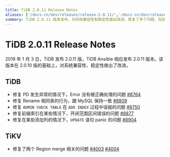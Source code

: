 ```yaml
---
title: TiDB 2.0.11 Release Notes
aliases: ['/docs-cn/dev/releases/release-2.0.11/','/docs-cn/dev/releases/2.0.11/']
summary: TiDB 2.0.11 版本发布，对系统兼容性和稳定性做出改进。修复了多个问题，包括 PD 异常处理问题、Rename 行为问题、ADMIN CHECK TABLE 误报问题、前缀索引错误问题和添加列导致 UPDATE 语句 panic 问题。TiKV 修复了两个 Region merge 相关问题。
---
```


# TiDB 2.0.11 Release Notes

2019 年 1 月 3 日，TiDB 发布 2.0.11 版，TiDB Ansible 相应发布 2.0.11 版本。该版本在 2.0.10 版的基础上，对系统兼容性、稳定性做出了改进。

## TiDB

- 修复 PD 发生异常的情况下，Error 没有被正确处理的问题 [#8764](https://github.com/pingcap/tidb/pull/8764)
- 修复 Rename 相同表的行为，跟 MySQL 保持一致 [#8809](https://github.com/pingcap/tidb/pull/8809)
- 修复 `ADMIN CHECK TABLE` 在 `ADD INDEX` 过程中误报的问题 [#8750](https://github.com/pingcap/tidb/pull/8750)
- 修复前缀索引在某些情况下，开闭范围区间错误的问题 [#8877](https://github.com/pingcap/tidb/pull/8877)
- 修复在某些添加列的情况下，`UPDATE` 语句 panic 的问题 [#8904](https://github.com/pingcap/tidb/pull/8904)

## TiKV

- 修复了两个 Region merge 相关的问题 [#4003](https://github.com/tikv/tikv/pull/4003) [#4004](https://github.com/tikv/tikv/pull/4004)
